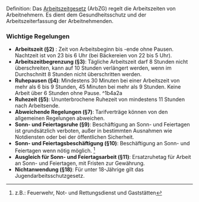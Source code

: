 Definition: Das [Arbeitszeitgesetz](https://de.wikipedia.org/wiki/Arbeitszeitgesetz) (ArbZG) regelt die Arbeitszeiten von Arbeitnehmern. Es dient dem Gesundheitsschutz und der Arbeitszeiterfassung der Arbeitnehmenden.

### Wichtige Regelungen
- **Arbeitszeit (§2)** : Zeit von Arbeitsbeginn bis -ende ohne Pausen. Nachtzeit ist von 23 bis 6 Uhr (bei Bäckereien von 22 bis 5 Uhr).
- **Arbeitszeitbegrenzung (§3)**: Tägliche Arbeitszeit darf 8 Stunden nicht überschreiten, kann auf 10 Stunden verlängert werden, wenn im Durchschnitt 8 Stunden nicht überschritten werden.
- **Ruhepausen (§4)**: Mindestens 30 Minuten bei einer Arbeitszeit von mehr als 6 bis 9 Stunden, 45 Minuten bei mehr als 9 Stunden. Keine Arbeit über 6 Stunden ohne Pause. ^1b4a2a
- **Ruhezeit (§5)**: Ununterbrochene Ruhezeit von mindestens 11 Stunden nach Arbeitsende.
- **Abweichende Regelungen (§7)**: Tarifverträge können von den allgemeinen Regelungen abweichen.
- **Sonn- und Feiertagsruhe (§9)**: Beschäftigung an Sonn- und Feiertagen ist grundsätzlich verboten, außer in bestimmten Ausnahmen wie Notdiensten oder bei der öffentlichen Sicherheit.
- **Sonn- und Feiertagsbeschäftigung (§10)**: Beschäftigung an Sonn- und Feiertagen wenn nötig möglich. [^1]
- **Ausgleich für Sonn- und Feiertagsarbeit (§11)**: Ersatzruhetag für Arbeit an Sonn- und Feiertagen, mit Fristen zur Gewährung.
- **Nichtanwendung (§18)**: Für unter 18-Jährige gilt das Jugendarbeitsschutzgesetz.

[^1]: z.B.: Feuerwehr, Not- und Rettungsdienst und Gaststätten
